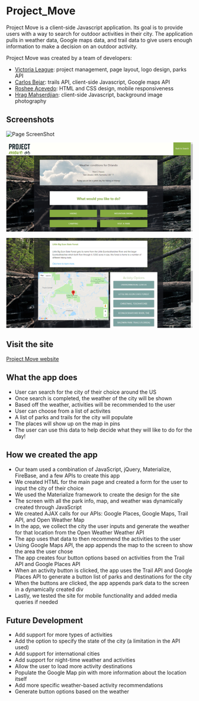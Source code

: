 # Project_Move

Project Move is a client-side Javascript application. Its goal is to provide users with a way to search for outdoor activities in their city. The application pulls in weather data, Google maps data, and trail data to give users enough information to make a decision on an outdoor activity.

Project Move was created by a team of developers:
* [Victoria League](https://vleague2.github.io): project management, page layout, logo design, parks API
* [Carlos Bejar](https://github.com/cbejar93): trails API, client-side Javascript, Google maps API
* [Roshee Acevedo](https://github.com/rsami23): HTML and CSS design, mobile responsiveness
* [Hrag Mahserdjian](https://github.com/Hmahserdjian): client-side Javascript, background image photography

## Screenshots 

![Page ScreenShot](assets/images/page-screenshot.png)

![Page ScreenShot](assets/images/page-screenshot2.png)

![Page ScreenShot](assets/images/page-screenshot3.png)

## Visit the site
[Project Move website](https://vleague2.github.io/project_move/)

## What the app does

* User can search for the city of their choice around the US
* Once search is completed, the weather of the city will be shown
* Based off the weather, activities will be recommended to the user
* User can choose from a list of activites
* A list of parks and trails for the city will populate 
* The places will show up on the map in pins 
* The user can use this data to help decide what they will like to do for the day!

## How we created the app

* Our team used a combination of JavaScript, jQuery, Materialize, FireBase, and a few APIs to create this app
* We created HTML for the main page and created a form for the user to input the city of their choice
* We used the Materialize framework to create the design for the site
* The screen with all the park info, map, and weather was dynamically created through JavaScript
* We created AJAX calls for our APIs: Google Places, Google Maps, Trail API, and Open Weather Map
* In the app, we collect the city the user inputs and generate the weather for that location from the Open Weather Weather API
* The app uses that data to then recommend the activities to the user
* Using Google Maps API, the app appends the map to the screen to show the area the user chose
* The app creates four button options based on activities from the Trail API and Google Places API
* When an activity button is clicked, the app uses the Trail API and Google Places API to generate a button list of parks and destinations for the city
* When the buttons are clicked, the app appends park data to the screen in a dynamically created div
* Lastly, we tested the site for mobile functionality and added media queries if needed

## Future Development

* Add support for more types of activities
* Add the option to specify the state of the city (a limitation in the API used)
* Add support for international cities
* Add support for night-time weather and activities
* Allow the user to load more activity destinations
* Populate the Google Map pin with more information about the location itself
* Add more specific weather-based activity recommendations
* Generate button options based on the weather
